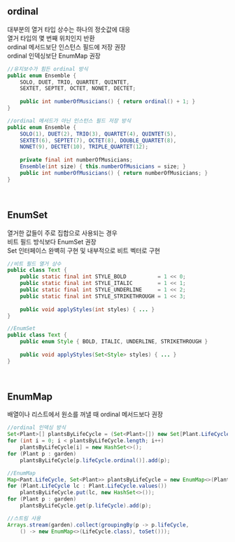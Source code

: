 ## ordinal
대부분의 열거 타입 상수는 하나의 정숫값에 대응  
열거 타입의 몇 번째 위치인지 반환  
ordinal 메서드보단 인스턴스 필드에 저장 권장  
ordinal 인덱싱보단 EnumMap 권장  

````java
//유지보수가 힘든 ordinal 방식
public enum Ensemble {
    SOLO, DUET, TRIO, QUARTET, QUINTET,
    SEXTET, SEPTET, OCTET, NONET, DECTET;
    
    public int numberOfMusicians() { return ordinal() + 1; }
}

//ordinal 메서드가 아닌 인스턴스 필드 저장 방식
public enum Ensemble {
    SOLO(1), DUET(2), TRIO(3), QUARTET(4), QUINTET(5),
    SEXTET(6), SEPTET(7), OCTET(8), DOUBLE_QUARTET(8),
    NONET(9), DECTET(10), TRIPLE_QUARTET(12);
    
    private final int numberOfMusicians;
    Ensemble(int size) { this.numberOfMusicians = size; }
    public int numberOfMusicians() { return numberOfMusicians; }
}
````

<br>

## EnumSet
열거한 값들이 주로 집합으로 사용되는 경우  
비트 필드 방식보다 EnumSet 권장  
Set 인터페이스 완벽히 구현 및 내부적으로 비트 벡터로 구현  

````java
//비트 필드 열거 상수
public class Text {
    public static final int STYLE_BOLD          = 1 << 0;
    public static final int STYLE_ITALIC        = 1 << 1;
    public static final int STYLE_UNDERLINE     = 1 << 2;
    public static final int STYLE_STRIKETHROUGH = 1 << 3;
    
    public void applyStyles(int styles) { ... }
}

//EnumSet
public class Text {
    public enum Style { BOLD, ITALIC, UNDERLINE, STRIKETHROUGH }
    
    public void applyStyles(Set<Style> styles) { ... }
}
````

<br>

## EnumMap
배열이나 리스트에서 원소를 꺼낼 때 ordinal 메서드보다 권장  

````java
//ordinal 인덱싱 방식
Set<Plant>[] plantsByLifeCycle = (Set<Plant>[]) new Set[Plant.LifeCycle.values().length];
for (int i = 0; i < plantsByLifeCycle.length; i++)
    plantsByLifeCycle[i] = new HashSet<>();
for (Plant p : garden)
    plantsByLifeCycle[p.lifeCycle.ordinal()].add(p);

//EnumMap
Map<Pant.LifeCycle, Set<Plant>> plantsByLifeCycle = new EnumMap<>(Plant.LifeCycle.class);
for (Plant.LifeCycle lc : Plant.LifeCycle.values())
    plantsByLifeCycle.put(lc, new HashSet<>());
for (Plant p : garden)
    plantsByLifeCycle.get(p.lifeCycle).add(p);

//스트림 사용
Arrays.stream(garden).collect(groupingBy(p -> p.lifeCycle,
    () -> new EnumMap<>(LifeCycle.class), toSet()));
````

<br>
